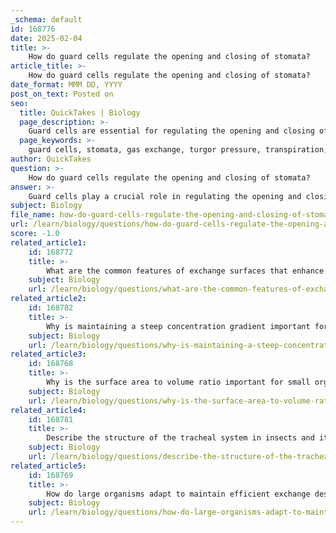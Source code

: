```yaml
---
_schema: default
id: 168776
date: 2025-02-04
title: >-
    How do guard cells regulate the opening and closing of stomata?
article_title: >-
    How do guard cells regulate the opening and closing of stomata?
date_format: MMM DD, YYYY
post_on_text: Posted on
seo:
  title: QuickTakes | Biology
  page_description: >-
    Guard cells are essential for regulating the opening and closing of stomata, facilitating gas exchange in plants while managing water loss through turgor pressure, light exposure, carbon dioxide levels, and hormonal signals.
  page_keywords: >-
    guard cells, stomata, gas exchange, turgor pressure, transpiration, photosynthesis, potassium ions, carbon dioxide, water availability, abscisic acid, hormonal signals, plant health, water conservation
author: QuickTakes
question: >-
    How do guard cells regulate the opening and closing of stomata?
answer: >-
    Guard cells play a crucial role in regulating the opening and closing of stomata, which are small openings on the surfaces of leaves that facilitate gas exchange in plants. The primary function of guard cells is to control the amount of water loss through transpiration while allowing for the necessary exchange of gases, such as carbon dioxide (CO2) and oxygen (O2), during photosynthesis.\n\n### Mechanism of Regulation\n\n1. **Turgor Pressure**: Guard cells are specialized cells that can change shape based on their turgor pressure, which is influenced by the amount of water they contain. When guard cells take up water, they swell and become turgid, causing the stomata to open. Conversely, when water is lost from the guard cells, they become flaccid, leading to the closing of the stomata.\n\n2. **Light and Photosynthesis**: Light stimulates the guard cells to open the stomata. During daylight, photosynthesis occurs, and the demand for CO2 increases. The presence of light triggers the uptake of potassium ions (K+) into the guard cells, which leads to water influx and increased turgor pressure, resulting in stomatal opening.\n\n3. **Carbon Dioxide Levels**: The concentration of CO2 within the leaf also influences guard cell behavior. When CO2 levels are low, guard cells will open the stomata to allow more CO2 to enter for photosynthesis. Conversely, when CO2 levels are sufficient, the stomata may close to conserve water.\n\n4. **Water Availability**: In conditions of water scarcity, plants will close their stomata to minimize water loss. This response is crucial for maintaining hydration and overall plant health, especially in dry environments.\n\n5. **Hormonal Signals**: Abscisic acid (ABA) is a plant hormone that plays a significant role in stomatal closure during drought conditions. When a plant experiences water stress, ABA is produced, signaling the guard cells to close the stomata to prevent further water loss.\n\n### Summary\n\nIn summary, guard cells regulate the opening and closing of stomata through changes in turgor pressure, influenced by water availability, light, CO2 concentration, and hormonal signals. This regulation is essential for balancing gas exchange and water conservation, which is vital for the plant's survival and health, particularly in varying environmental conditions.
subject: Biology
file_name: how-do-guard-cells-regulate-the-opening-and-closing-of-stomata.md
url: /learn/biology/questions/how-do-guard-cells-regulate-the-opening-and-closing-of-stomata
score: -1.0
related_article1:
    id: 168772
    title: >-
        What are the common features of exchange surfaces that enhance their efficiency?
    subject: Biology
    url: /learn/biology/questions/what-are-the-common-features-of-exchange-surfaces-that-enhance-their-efficiency
related_article2:
    id: 168782
    title: >-
        Why is maintaining a steep concentration gradient important for efficient gas exchange?
    subject: Biology
    url: /learn/biology/questions/why-is-maintaining-a-steep-concentration-gradient-important-for-efficient-gas-exchange
related_article3:
    id: 168768
    title: >-
        Why is the surface area to volume ratio important for small organisms?
    subject: Biology
    url: /learn/biology/questions/why-is-the-surface-area-to-volume-ratio-important-for-small-organisms
related_article4:
    id: 168781
    title: >-
        Describe the structure of the tracheal system in insects and its role in respiration.
    subject: Biology
    url: /learn/biology/questions/describe-the-structure-of-the-tracheal-system-in-insects-and-its-role-in-respiration
related_article5:
    id: 168769
    title: >-
        How do large organisms adapt to maintain efficient exchange despite a low surface area to volume ratio?
    subject: Biology
    url: /learn/biology/questions/how-do-large-organisms-adapt-to-maintain-efficient-exchange-despite-a-low-surface-area-to-volume-ratio
---
```


&nbsp;